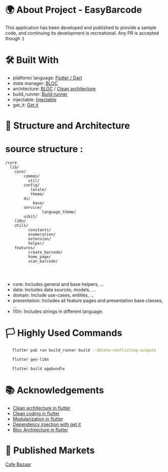 
# 🌍 About Project - EasyBarcode
This application has been developed and published to provide a sample code, and continuing its development is recreational. Any PR is accepted though :)

# 🛠 Built With
- platform/ language: [Flutter / Dart](https://docs.flutter.dev/)
- state manager: [BLOC](https://bloclibrary.dev/#/)
- architecture: [BLOC](https://medium.com/codechai/architecting-your-flutter-project-bd04e144a8f1) / [Clean architecture](https://blog.cleancoder.com/uncle-bob/2012/08/13/the-clean-architecture.html)
- build_runner: [Build runner](https://pub.dev/packages/build_runner)
- injectable: [Injectable](https://pub.dev/packages/injectable)
- get_it: [Get it](https://pub.dev/packages/get_it)

# 📐 Structure and Architecture

# source structure :
```
/core
  lib/
    core/
        common/
          util/ 
        config/
           locale/
           theme/
        di/
            base/
        service/
                language_theme/
        uikit/    
    l10n/
    utils/
          constants/
          enumeration/
          extension/
          helper/
    features/
          create_barcode/       
          home_page/       
          scan_barcode/
                       
           
                
```

- core: Includes general and base helpers, ...
- data: Includes data sources, models, ...
- domain: Include use-cases, entities, ...
- presentation: Includes all feature pages and presentation base classes, ...
- l10n: Includes strings in different language.


# 🏳 Highly Used Commands
```bash
   flutter pub run build_runner build --delete-conflicting-outputs
```
```bash
   flutter gen-l10n
```
```bash
   flutter build appbundle
```


# 📚 Acknowledgements

- [Clean architecture in flutter](https://devmuaz.medium.com/flutter-clean-architecture-series-part-1-d2d4c2e75c47)
- [Clean coding in flutter](https://medium.com/flutter-community/flutter-best-practices-and-tips-7c2782c9ebb5)
- [Modularization in flutter](https://medium.com/flutter-community/mastering-flutter-modularization-in-several-ways-f5bced19101a)
- [Dependency injection with get it](https://pub.dev/packages/get_it)
- [Bloc Architecture in flutter](https://medium.com/codechai/architecting-your-flutter-project-bd04e144a8f1)

# 📢 Published Markets

[Cafe Bazaar](https://cafebazaar.ir/app/top.easyware.easybarcode?l=en)